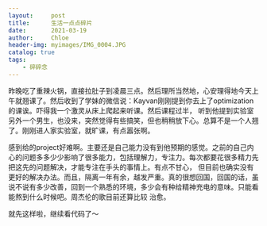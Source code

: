 ```yaml
---
layout:     post
title:      生活一点点碎片
date:       2021-03-19
author:     Chloe
header-img: myimages/IMG_0004.JPG
catalog: true
tags:
    - 碎碎念
---
```


昨晚吃了重辣火锅，直接拉肚子到凌晨三点。然后理所当然地，心安理得地今天上午就翘课了。然后收到了学妹的微信说：Kayvan刚刚提到你去上了optimization的课诶。吓得我一个激灵从床上爬起来听课。然后课程过半，
听到他提到实验室另外一个男生，也没来，突然觉得有些搞笑，但也稍稍放下心。总算不是一个人翘了。刚刚进人家实验室，就旷课，有点嚣张啊。

感到给的project好难啊。主要还是自己能力没有到他预期的感觉。之前的自己内心的问题多多少少影响了很多能力，包括理解力，专注力。每次都要花很多精力先把这先的问题解决，才能专注在手头的事情上。有点不甘心，
但目前也确实没有更好的解决办法。而且，隔离一年有余，越发严重。真的很想回国，回国的话，虽说不说有多少改善，回到一个熟悉的环境，多少会有种给精神充电的意味。只能看能熬到什么时候吧。周杰伦的歌目前还算比较
治愈。

就先这样啦，继续看代码了～

